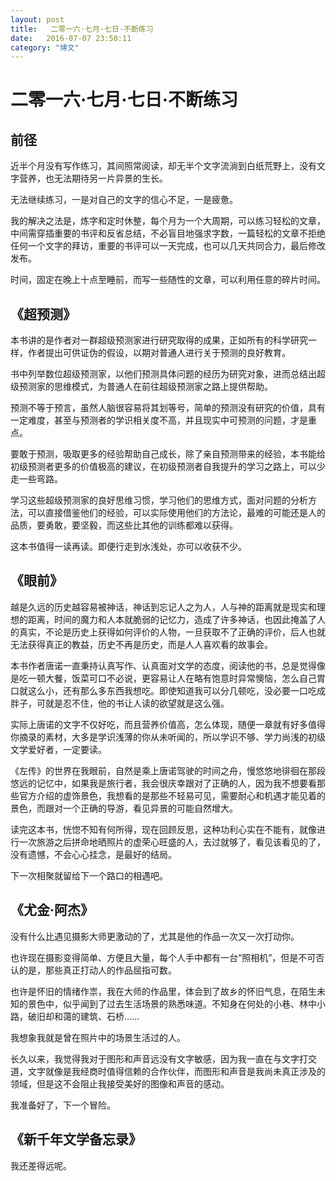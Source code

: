 ```yaml
---
layout: post
title:   二零一六·七月·七日·不断练习
date:   2016-07-07 23:50:11
category: "博文"
---
```


# 二零一六·七月·七日·不断练习


## 前径

近半个月没有写作练习，其间照常阅读，却无半个文字流淌到白纸荒野上，没有文字营养，也无法期待另一片异景的生长。

无法继续练习，一是对自己的文字的信心不足，一是疲惫。

我的解决之法是，炼字和定时休整，每个月为一个大周期，可以练习轻松的文章，中间需穿插重要的书评和反省总结，不必盲目地强求字数，一篇轻松的文章不拒绝任何一个文字的拜访，重要的书评可以一天完成，也可以几天共同合力，最后修改发布。

时间，固定在晚上十点至睡前，而写一些随性的文章，可以利用任意的碎片时间。



## 《超预测》

本书讲的是作者对一群超级预测家进行研究取得的成果，正如所有的科学研究一样，作者提出可供证伪的假设，以期对普通人进行关于预测的良好教育。

书中列举数位超级预测家，以他们预测具体问题的经历为研究对象，进而总结出超级预测家的思维模式，为普通人在前往超级预测家之路上提供帮助。

预测不等于预言，虽然人脑很容易将其划等号，简单的预测没有研究的价值，具有一定难度，甚至与预测者的学识相关度不高，并且现实中可预测的问题，才是重点。

要敢于预测，吸取更多的经验帮助自己成长，除了亲自预测带来的经验，本书能给初级预测者更多的价值极高的建议，在初级预测者自我提升的学习之路上，可以少走一些弯路。

学习这些超级预测家的良好思维习惯，学习他们的思维方式，面对问题的分析方法，可以直接借鉴他们的经验，可以实际使用他们的方法论，最难的可能还是人的品质，要勇敢，要坚毅，而这些比其他的训练都难以获得。

这本书值得一读再读。即便行走到水浅处，亦可以收获不少。


## 《眼前》

越是久远的历史越容易被神话，神话到忘记人之为人，人与神的距离就是现实和理想的距离，时间的魔力和人本就脆弱的记忆力，造成了许多神话，也因此掩盖了人的真实，不论是历史上获得如何评价的人物，一旦获取不了正确的评价，后人也就无法获得真正的教益，历史不再是历史，而是人人喜欢看的故事会。

本书作者唐诺一直秉持认真写作、认真面对文学的态度，阅读他的书，总是觉得像是吃一顿大餐，饭菜可口不必说，更容易让人在略有饱意时异常懊恼，怎么自己胃口就这么小，还有那么多东西我想吃。即使知道我可以分几顿吃，没必要一口吃成胖子，可就是忍不住，他的书让人读的欲望就是这么强。

实际上唐诺的文字不仅好吃，而且营养价值高，怎么体现，随便一章就有好多值得你摘录的素材，大多是学识浅薄的你从未听闻的，所以学识不够、学力尚浅的初级文学爱好者，一定要读。

《左传》的世界在我眼前，自然是乘上唐诺驾驶的时间之舟，慢悠悠地徘徊在那段悠远的记忆中，如果我是旅行者，我会很庆幸跟对了正确的人，因为我不想要看那些官方介绍的虚饰景色，我想看的是那些不轻易可见，需要耐心和机遇才能见着的景色，而跟对一个正确的导游，看见异景的可能自然增大。

读完这本书，恍惚不知有何所得，现在回顾反思，这种功利心实在不能有，就像进行一次旅游之后拼命地晒照片的虚荣心旺盛的人，去过就够了，看见该看见的了，没有遗憾，不会心心挂念，是最好的结局。

下一次相聚就留给下一个路口的相遇吧。


## 《尤金·阿杰》

没有什么比遇见摄影大师更激动的了，尤其是他的作品一次又一次打动你。

也许现在摄影变得简单、方便且大量，每个人手中都有一台“照相机”，但是不可否认的是，那些真正打动人的作品屈指可数。

也许是怀旧的情绪作祟，我在大师的作品里，体会到了故乡的怀旧气息，在陌生未知的景色中，似乎闻到了过去生活场景的熟悉味道。不知身在何处的小巷、林中小路，破旧却和蔼的建筑、石桥……

我想象我就是曾在照片中的场景生活过的人。

长久以来，我觉得我对于图形和声音远没有文字敏感，因为我一直在与文字打交道，文字就像是我经商时值得信赖的合作伙伴，而图形和声音是我尚未真正涉及的领域，但是这不会阻止我接受美好的图像和声音的感动。

我准备好了，下一个冒险。


## 《新千年文学备忘录》

我还差得远呢。


